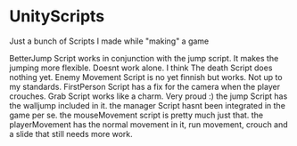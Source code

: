 # UnityScripts
Just a bunch of Scripts I made while "making" a game


BetterJump Script works in conjunction with the jump script. It makes the jumping more flexible. Doesnt work alone. I think
The death Script does nothing yet.
Enemy Movement Script is no yet finnish but works. Not up to my standards.
FirstPerson Script has a fix for the camera when the player crouches.
Grab Script works like a charm. Very proud :)
the jump Script has the walljump included in it.
the manager Script hasnt been integrated in the game per se.
the mouseMovement script is pretty much just that.
the playerMovement has the normal movement in it, run movement, crouch and a slide that still needs more work.
